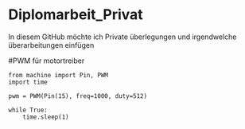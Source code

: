 # Diplomarbeit_Privat
In diesem GitHub möchte ich Private überlegungen und irgendwelche überarbeitungen einfügen

#PWM für motortreiber
```
from machine import Pin, PWM
import time

pwm = PWM(Pin(15), freq=1000, duty=512)

while True:
    time.sleep(1)


```
